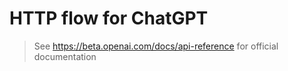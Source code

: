 # HTTP flow for ChatGPT

> See https://beta.openai.com/docs/api-reference for official documentation

